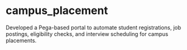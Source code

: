 # campus_placement
Developed a Pega-based portal to automate student registrations, job postings, eligibility checks, and interview scheduling for campus placements.
